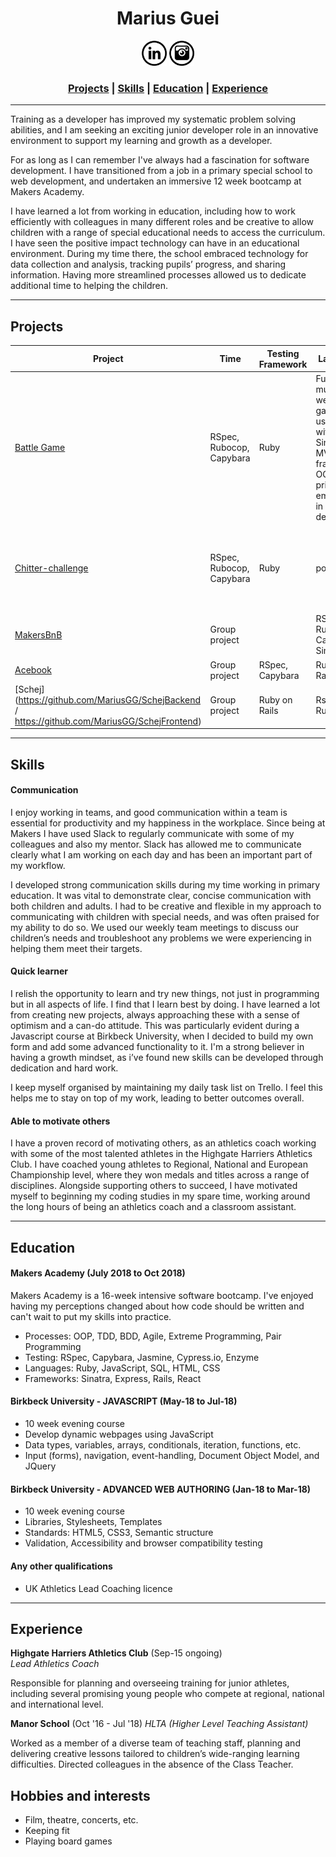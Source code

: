 
<h1 align="center">Marius Guei</h1>

<p align="center">
  <a href="https://www.linkedin.com/"><img src="./image/linkedin_icon.png" height="40" margin="45"></a>
  <a href="https://www.instagram.com/marius_guei/">   <img src="./image/instagram_icon.png"  height="40" margin="45"></a>
</p>
<h3 align="center">
  <a href="#projects"><b>Projects</a> |
  <a href="#skills">Skills</a> |
  <a href="#education">Education</a> |
  <a href="#experience">Experience</b></a>
  <br>
</h3>

------------------------------------------------------------------------------
Training as a developer has improved my systematic problem solving abilities, and I am seeking an exciting junior developer role in an innovative environment to support my learning and growth as a developer.

For as long as I can remember I've always had a fascination for software development. I have transitioned from a job in a primary special school to web development, and undertaken an immersive 12 week bootcamp at Makers Academy.

I have learned a lot from working in education, including how to work efficiently with colleagues in many different roles and be creative to allow children with a range of special educational needs to access the curriculum. I have seen the positive impact technology can have in an educational environment. During my time there, the school embraced technology for data collection and analysis, tracking pupils’ progress, and sharing information. Having more streamlined processes allowed us to dedicate additional time to helping the children.

---

## Projects

| Project | Time | Testing Framework | Language | Description |
|---------|------|-------------------|----------|-------------|
| [Battle Game](https://github.com/MariusGG/Battle-Game) | RSpec, Rubocop, Capybara | Ruby | Fun multiplayer web battle game, built using Ruby with a Sinatra MVC framework. OOP principles embedded in the design. |
| [Chitter-challenge](https://github.com/MariusGG/chitter-challenge) | RSpec, Rubocop, Capybara | Ruby | postgresql | twitter clone web-app, building this app was an introduction to database management systems. |
| [MakersBnB](https://github.com/MariusGG/MakersBnB) | Group project || RSpec, Rubocop, Capybara, Simplecov | Ruby | Postgresql | AirBnB clone built as part of a team. Followed the Agile software development model and TDD. |
| [Acebook](https://github.com/MariusGG/acebook-breakfast-club) | Group project | RSpec, Capybara | Ruby on Rails | Postgresql | Heroku | Facebook clone built as part of a team. using Agile development principles and following the TDD approach to develop all features. |
| [Schej](https://github.com/MariusGG/SchejBackend / https://github.com/MariusGG/SchejFrontend) | Group project | Ruby on Rails | Rspec, Rubocop | React JS | Cypress.io, Enzyme | Shift scheduling and swapping web app. An API backend built in rails with a React frontend. Take a look at the the deployed app <a href="http://schej-frontend.surge.sh/">Here</a>|

---

## Skills

#### Communication
I enjoy working in teams, and good communication within a team is essential for productivity and my happiness in the workplace.
Since being at Makers I have used Slack to regularly communicate with some of my colleagues and also my mentor. Slack has allowed me to communicate clearly what I am working on each day and has been an important part of my workflow.

I developed strong communication skills during my time working in primary education. It was vital to demonstrate clear, concise communication with both children and adults. I had to be creative and flexible in my approach to communicating with children with special needs, and was often praised for my ability to do so. We used our weekly team meetings to discuss our children’s needs and troubleshoot any problems we were experiencing in helping them meet their targets.


#### Quick learner

I relish the opportunity to learn and try new things, not just in programming but in all aspects of life. I find that I learn best by doing. I have learned a lot from creating new projects, always approaching these with a sense of optimism and a can-do attitude. This was particularly evident during a  Javascript course at Birkbeck University, when I decided to build my own form and add some advanced functionality to it. I'm a strong believer in having a growth mindset, as i’ve found new skills can be developed through dedication and hard work.

I keep myself organised by maintaining my daily task list on Trello. I feel this helps me to stay on top of my work, leading to better outcomes overall.

#### Able to motivate others
I have a proven record of motivating others, as an athletics coach working with some of the most talented athletes in the Highgate Harriers Athletics Club. I have coached young athletes to Regional, National and European Championship level, where they won medals and titles across a range of disciplines. Alongside supporting others to succeed, I have motivated myself to beginning my coding studies in my spare time, working around the long hours of being an athletics coach and a classroom assistant.

---

## Education

#### Makers Academy (July 2018 to Oct 2018)

Makers Academy is a 16-week intensive software bootcamp. I've enjoyed having my perceptions changed about how code should be written and can't wait to put my skills into practice.
- Processes: OOP, TDD, BDD, Agile, Extreme Programming, Pair Programming
- Testing: RSpec, Capybara, Jasmine, Cypress.io, Enzyme
- Languages: Ruby, JavaScript, SQL, HTML, CSS
- Frameworks: Sinatra, Express, Rails, React

#### Birkbeck University - JAVASCRIPT (May-18 to Jul-18)
- 10 week evening course
- Develop dynamic webpages using JavaScript
- Data types, variables, arrays, conditionals, iteration, functions, etc.
- Input (forms), navigation, event-handling, Document Object Model, and JQuery

#### Birkbeck University - ADVANCED WEB AUTHORING (Jan-18 to Mar-18)
- 10 week evening course
- Libraries, Stylesheets, Templates
- Standards: HTML5, CSS3, Semantic structure
- Validation, Accessibility and browser compatibility testing

#### Any other qualifications
- UK Athletics Lead Coaching licence

---
## Experience

**Highgate Harriers Athletics Club** (Sep-15 ongoing)    
*Lead Athletics Coach*

Responsible for planning and overseeing training for junior athletes, including several promising young people who compete at regional, national and international level.


**Manor School** (Oct '16 - Jul '18)
*HLTA (Higher Level Teaching Assistant)*

Worked as a member of a diverse team of teaching staff, planning and delivering creative lessons tailored to children’s wide-ranging learning difficulties. Directed colleagues in the absence of the Class Teacher.

## Hobbies and interests
- Film, theatre, concerts, etc.
- Keeping fit
- Playing board games
